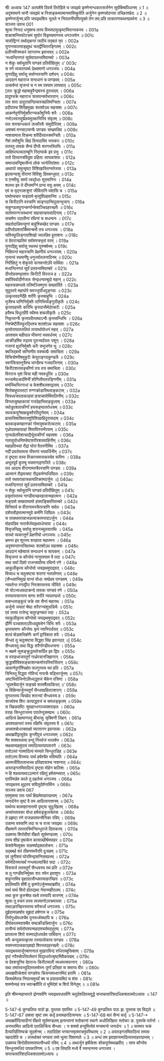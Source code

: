 श्रीः
अध्यायः 147
अल्पशेषे दिवसे तिरोहिते च जयद्रथे कृष्णेनान्धकारसर्जनेन सूर्यबिम्बपिधानम् ॥ 1 ॥ अदृश्यमाने भानौ जयद्रथे च निःशङ्कमात्मानमाविष्कुर्वति अर्जुनेन कृष्णचोदनया तच्छिरश्छेदः ॥ 2 ॥ कृष्णेनार्जुनम् प्रति जयद्रथशिरः भूतले न निपातनीयमित्युक्ते तेन तम् प्रति तत्कारणकथनप्रार्थना ॥ 3 ॥
सञ्जय उवाच 	001  
श्रुत्वा निनादं धनुषश्च तस्य विस्पष्टमुत्कृष्टमिवान्तकस्य ।	001a  
शक्राशनिस्फोटसमं सुघोरं विकृष्यमाणस्य धनञ्जयेन ॥	001c  
त्रासोद्विग्नं तथोद्भ्रान्तं त्वदीयं तद्बलं नृप ।	002a  
युगान्तवातसङ्क्षुब्धं चलद्वीचितरङ्गितम् ।	002c  
प्रलीनमीनमकरं सागराम्भ इवाभवत् ॥	002e  
\'मध्यन्दिनगतं सूर्यमापतन्तमिवाम्बरे ।	003a  
न शेकुः सर्वभूतानि पाण्डवं प्रतिवीक्षितुम् ॥\'	003c  
स रणे व्यचरत्पार्थः प्रेक्ष्यमाणो धनञ्जयः ।	004a  
युगपद्दिक्षु सर्वासु सर्वाण्यस्त्राणि दर्शयन् ॥	004c  
आददानं महाराज सन्दधानं च पाण्डवम् ।	005a  
उत्कर्षन्तं सृजन्तं च न स्म पश्याम लाघवात् ॥	005c  
[ततः क्रुद्धो महाबाहुरैन्द्रमस्त्रं दुरासदम् ।	006a  
प्रादुश्चक्रे महाराज त्रासयन्सर्वभारतान् ॥	006c  
ततः शराः प्रादुरासन्दिव्यास्त्रप्रतिमन्त्रिताः ।	007a  
प्रदीपाश्च शिखिमुखाः शतशोऽथ सहस्रशः ॥	007c  
आकर्णपूर्णनिर्मुक्तैरग्न्यर्कांशुनिभैः शरैः ।	008a  
नभोऽभवत्तद्दुष्प्रेक्ष्यमुल्काभिरिव संवृतम् ॥	008c  
ततः शस्त्रान्धकारं तत्कौरवैः समुदीरितम् ।	009a  
अशक्यं मनसाऽप्यन्यैः पाण्डवः सम्भ्रमन्निव ॥	009c  
नाशयामास विक्रम्य शरैर्दिव्यास्त्रमन्त्रितैः ।	010a  
नैशं तमोंशुभिः क्षिप्रं दिनादाविव भास्करः ॥	010c  
ततस्तु तावकं सैन्यं दीप्तैः शरगभस्तिभिः ।	011a  
आक्षिपत्पल्वलाम्बूनि निदाघार्क इव प्रभुः ॥	011c  
ततो दिव्यास्त्रविदुषा प्रहिताः सायकांशवः ।	012a  
समाप्लवन्द्विषत्सैन्यं लोकं भानोरिवांशवः ॥	012c  
अथापरे समुत्सृष्टा विशिखास्तिग्मतेजसः ।	013a  
हृदयान्याशु वीराणां विविशुः प्रियबन्धुवत् ॥	013c  
य एनमीयुः समरे त्वद्योधाः शूरमानिनः ।	014a  
शलभा इव ते दीप्तमग्निं प्राप्य ययुः क्षयम् ॥	014c  
एवं स मृद्नञ्शत्रूणां जीवितानि यशांसि च ।	015a  
पार्थश्चचार सङ्ग्रामे मृत्युर्विग्रहवानिव ॥	015c  
स किरीटानि वस्त्राणि साङ्गदान्विपुलान्भुजान् ।	016a  
सकुण्डलयुगान्कर्णान्केषाञ्चिदहरच्छरैः ॥	016c  
सतोमरान्गजस्थानां सप्रासान्हयसादिनाम् ।	017a  
सचर्मणः पदातीनां रथिनां च सधन्वनः ।	017c  
सप्रतोदान्नियन्तॄणां बाहूंश्चिच्छेद पाण्डवः ॥	017e  
प्रदीप्तोग्रशरार्चिष्मान्बभौ तत्र धनञ्जयः ।	018a  
सविस्फुलिङ्गाग्रशिखो ज्वलन्निव हुताशनः ॥	018c  
तं देवराजप्रतिमं सर्वशस्त्रभृतां वरम् ।	019a  
युगपद्दिक्षु सर्वासु रथस्थं पुरुषर्षभम् ॥	019c  
निक्षिपन्तं महास्त्राणि प्रेक्षणीयं धनञ्जयम् ।	020a  
नृत्यन्तं रथमार्गेषु धनुर्ज्यातलनादिनम् ॥	020c  
निरीक्षितुं न शेकुस्ते यत्नवन्तोऽपि पार्थिवाः ।	021a  
मध्यन्दिनगतं सूर्यं प्रतपन्तमिवाम्बरे ॥	021c  
दीप्तोग्रसम्भृतशरः किरीटी विरराज ह ।	022a  
वर्षास्विवोदीर्णजलः सेन्द्रधन्वाम्बुदो महान् ॥	022c  
महास्त्रसम्प्लवे तस्मिञ्जिष्णुना सम्प्रवर्तिते ।	023a  
सुदुस्तरे महाघोरे ममज्जुर्योधपुङ्गवाः ॥	023c  
उत्कृत्तवदनैर्देहैः शरीरैः कृत्तबाहुभिः ।	024a  
भुजैश्च पाणिनिर्मुक्तैः पाणिभिर्व्यङ्गुलीकृतैः ॥	024c  
कृत्ताग्रहस्तैः करिभिः कृत्तदन्तैर्मदोत्कटैः ।	025a  
हयैश्च विधुरग्रीवै रथैश्च शकलीकृतैः ॥	025c  
निकृत्तान्त्रैः कृत्तपादैस्तथाऽन्यैः कृत्तसन्धिभिः ।	026a  
निश्चेष्टैर्विस्फुरद्भिश्च शतशोऽथ सहस्रशः ॥	026c  
मृत्योराघातललितं तत्पार्थायोधनं महत् ।	027a  
अपश्याम महीपाल भीरूणां भयवर्धनम् ॥	027c  
आक्रीडमिव रुद्रस्य पुराभ्यर्दयतः पशून् ।	028a  
गजानां क्षुरनिर्मुक्तैः करैः सभुजगेव भूः ॥	028c  
क्वजिद्बभौ स्रग्विणीव वक्त्रपद्मैः समाचिता ।	029a  
विचित्रोष्णीषमुकुटैः केयूराङ्गदकुण्डलैः ॥	029c  
स्वर्णचित्रतनुत्रैश्च भाण्डैश्च गजवाजिनाम् ।	030a  
किरीटशतसङ्कीर्णा तत्र तत्र समाचिता ।	030c  
विरराज भृशं चित्रा मही नववधूरिव ॥	030e  
मज्जामेदःकर्दमिनीं शोणितौघतरङ्गिणीम् ।	031a  
मर्मास्थिभिरगाधां च केशशैवलशाद्वलाम् ॥	031c  
शिरोबाहूपलतटां रुग्णक्रोडास्थिसङ्कटाम् ।	032a  
चित्रध्वजपताकाढ्यां छत्राचापोर्मिमालिनीम् ॥	032c  
विगतासुमहाकायां गजदेहाभिसङ्कुलाम् ।	033a  
रथोडुपशताकीर्णां हयसङ्घातरोधसम् ॥	033c  
रथचक्रयुगेषाक्षकूबरैरतिदुर्गमाम् ।	034a  
प्रासासिशक्तिपरशुविशिखाहिदुरासदाम् ॥	034c  
बलकङ्कमहानक्रां गोमायुमकरोत्कटाम् ।	035a  
गृध्रोदग्रमहाग्राहां शिवाविरुतभैरवाम् ॥	035c  
नृत्यत्प्रेतपिशाचाद्यैर्भूताकीर्णां सहस्रशः ।	036a  
गतासुयोधनिश्चेष्टशरीरशतवाहिनीम् ॥	036c  
महाप्रतिभयां रौद्रां घोरां वैतरणीमिव ।	037a  
नदीं प्रवर्तयामास भीरूणां भयवर्धिनीम् ॥	037c  
तं दृष्ट्वा तस्य विक्रान्तमन्तकस्येव रूपिणः ।	038a  
अभूतपूर्वं कुरुषु भयमागाद्रणाजिरे ॥	038c  
तत आदाय वीराणामस्त्रैरस्त्राणि पाण्डवः ।	039a  
आत्मानं रौद्रमाचष्ट रौद्रकर्मण्यधिष्ठितः ॥	039c  
ततो रथवरान्राजन्नत्यतिक्रामदर्जुनः ॥]	040ac  
मध्यन्दिनगतं सूर्यं प्रतपन्तमिवाम्बरे ।	041a  
न शेकुः सर्वभूतानि पाण्डवं प्रतिवीक्षितुम् ॥	041c  
प्रसृतांस्तस्य गाण्डीवाच्छरव्रातान्महात्मनः ।	042a  
सङ्ग्रामे सम्प्रपश्यामो हंसपङ्क्तिरिवाम्बरे ॥	042c  
विनिवार्य स वीराणामस्त्रैरस्त्राणि सर्वतः ।	043a  
दर्शयन्रौद्रमात्मानमुग्रे कर्मणि धिष्ठितः ॥	043c  
स तान्रथवरान्राजन्नत्याक्रामत्तदाऽर्जुनः ।	044a  
मोहयन्निव नाराचैर्जयद्रथवधेप्सया ॥	044c  
विसृजन्दिक्षु सर्वासु शरानच्युतसारथिः ।	045a  
सरथो व्यचरत्तूर्णं प्रेक्षणीयो धनञ्जयः ॥	045c  
भ्रमन्त इव शूरस्य शरव्राता महात्मनः ।	046a  
अदृश्यन्तान्तरिक्षस्थाः शतशोऽथ सहस्रशः ॥	046c  
आददानं महेष्वासं सन्दधानं च सायकम् ।	047a  
विसृजन्तं च कौन्तेयं नानुपश्याम वै तदा ॥	047c  
तथा सर्वा दिशो राजन्सर्वांश्च रथिनो रणे ।	048a  
आकुलीकृत्य कौन्तेयो जयद्रथमुपाद्रवत् ।	048c  
विव्याध च चतुःषष्ट्या शराणां नतपर्वणाम् ॥	048e  
[सैन्धवाभिमुखं यान्तं योधाः सम्प्रेक्ष्य पाण्डवम् ।	049a  
न्यवर्तन्त रणाद्वीरा निराशास्तस्य जीविते ॥	049c  
यो योऽभ्यधावदाक्रन्दे तावकः पाण्डवं रणे ।	050a  
तस्यतस्यान्तगा बाणाः शरीरे न्यपतन्प्रभो ॥	050c  
कबन्धसङ्कुलं चक्रे तव सैन्यं महारथः ।	051a  
अर्जुनो जयतां श्रेष्ठः शरैरग्न्यंशुसन्निभैः ॥	051c  
एवं तत्तव राजेन्द्र चतुरङ्गबलं तदा ।	052a  
व्याकुलीकृत्य कौन्तेयो जयद्रथमुपाद्रवत् ॥	052c  
द्रौणिं पञ्चाशताऽविध्यद्वृषसेनं त्रिभिः शरैः ।	053a  
कृपायमाणः कौन्तेयः कृपं नवभिरार्दयत् ॥	053c  
शल्यं षोडशभिर्बाणैः कर्णं द्वात्रिंशता शरैः ।	054a  
सैन्धवं तु चतुःषष्ट्या विद्ध्वा सिंह इवानदत् ॥]	054c  
सैन्धवस्तु तथा विद्धः शरैर्गाण्डीवधन्वना ।	055a  
न चक्षमे सुसङ्क्रुद्धस्तोत्रार्दित इव द्विपः ॥	055c  
स वराहध्वजस्तूर्णं गार्ध्रपत्रानजिह्मगान् ।	056a  
क्रुद्धाशीविषसङ्काशान्कर्मारपरिमार्जितान् ॥	056c  
आकर्णपूर्णांश्चिक्षेप फल्गुनस्य रथं प्रति ।	057a  
त्रिभिस्तु विद्ध्वा गोविन्दं नाराचैः षड्भिरर्जुनम् ॥	057c  
अष्टभिर्वाजिनोऽविध्यद्ध्वजं चैकेन पत्रिणा ।	058a  
\'भूयश्चैवार्जुनं सङ्ख्ये शरवर्षैरवाकिरत् ॥\'	058c  
स विक्षिप्यार्जुनस्तूर्णं सैन्धवप्रहिताञ्शरान् ।	059a  
युगपत्तस्य चिच्छेद शराभ्यां सैन्धवस्य ह ।	059c  
सारथेश्च शिरः कायाद्ध्वजं च समलङ्कृतम् ॥	059e  
स च्छिन्नयष्टिः सुमहान्धनञ्जयशराहतः ।	060a  
वराहः सिन्धुराजस्य पपातेन्दुसमप्रभः ॥	060c  
आदित्यं प्रेक्षमाणस्तु बीभत्सुः सृक्विणी लिहन् ।	061a  
अपश्यन्नान्तरं तस्य रक्षिभिः संवृतस्य वै ॥	061c  
अभवक्त्रोधरक्ताक्षो व्यात्तानन इवान्तकः ।	062a  
अथाब्रवीद्वासुदेवः कुन्तीपुत्रं धनञ्जयम् ॥	062c  
नैव शक्यस्त्वया हन्तुं निर्व्याजं भरतर्षभ ।	063a  
स्रक्ष्याम्यहमुपायं तमादित्यस्यापवारणे ।	063c  
ततोऽस्तं गतमादित्यं मंस्यते सिन्धुराडिह ॥	063e  
ततोऽस्य विस्मयः पार्थ हर्षश्चैव भविष्यति ।	064a  
आत्मजीवितलाभाच्च प्रतिज्ञायाश्च नाशनात् ॥	064c  
अस्तङ्गतमिवादित्यं दृष्ट्वा मोहेन बालिशः ।	065a  
न हि शक्ष्यत्यथाऽऽत्मानं रक्षितुं हर्षसम्भवात् ॥	065c  
एतस्मिन्नेव काले तु प्रहर्तव्यं धनञ्जय ।	066a  
जयद्रथस्य क्षुद्रस्य सवितुर्दर्शनार्थिनः ॥	066c  
सञ्जय उवाच 	067  
एवमुक्त्वा ततः पार्थं क्षिप्रमेवाहरत्प्रभाम् ।	067a  
जनार्दनेन सृष्टं वै तम आदित्यनाशनम् ॥	067c  
पार्थस्य बलमज्ञानात्तमो दृष्ट्वा सुदुःखितम् ।	068a  
अभवंस्तावका योधा हर्षसङ्कुलचेतसः ॥	068c  
ते प्रहृष्टा रणे राजन्नपश्यन्सैनिका रविम् ।	069a  
उन्नाम्य वक्त्राणि तदा स च राजा जयद्रथः ॥	069c  
वीक्षमाणे ततस्तस्मिन्सिन्धुराजे दिवाकरम् ।	070a  
उन्नमय्य शिरोग्रीवां वीक्षते सूर्यमण्डलम् ।	070c  
तस्य शीघ्रं पृषत्केन कायाच्छीर्षमपाहर ॥	070e  
केशवेनैवमुक्तः सन्नमर्षाद्रक्तलोचनः ।	071a  
उद्बबर्ह शरं तीक्ष्णममरैरपि दुःसहम् ॥	071c  
एवं तूणीशयं घोरमिन्द्राशनिसमप्रभम् ।	072a  
वर्मभेदिनमत्यर्थं गन्धमाल्यार्चितं सदा ।	072c  
विससर्ज ततस्तूर्णं सैन्धवस्य रथं प्रति ॥	072e  
स तु गाण्डीवनिर्मुक्तः शरः श्येन इवाशुगः ।	073a  
शकुन्तमिव वृक्षाग्रात्सैन्धवस्याहरच्छिरः ॥	073c  
प्रपतिष्यति शीर्षे तु कृष्णोऽर्जुनमथाब्रवीत् ।	074a  
पार्थ पार्थ शिरो ह्येतद्यथा नेयान्महीतलम् ।	074c  
तथा कुरु कुरुश्रेष्ठ वक्ष्ये तस्यापि कारणम् ॥	074e  
श्रुत्वा तु वचनं तस्य त्वरमाणोऽस्त्रमायया ।	075a  
तथाऽहरच्छिरस्तस्य शरैरूर्ध्वं धनञ्जयः ।	075c  
दुर्हृदामपहर्षाय सुहृदां हर्षणाय च ॥	075e  
तिर्यगूर्ध्वमधश्चैव पुनरूर्ध्वमथापि च ।	076a  
दीर्घकालमवाक्चैव सम्प्रक्रीडन्निवार्जुनः ॥	076c  
तत्सैन्यं सर्वतोपश्यन्महदाश्चर्यमद्भुतम् ।	077a  
प्रापयत्स शिरो यस्माद्योधयन्नेव पार्थिवान् ॥	077c  
शरैः कन्दुकवत्कृत्वा तस्यालोकाय पाण्डवः ।	078a  
स्यमन्तपञ्चकाद्बाह्ये शिरस्तदहरच्छरैः ॥	078c  
जयद्रथस्यार्जुनबाणनालं मुखारविन्दं रुधिराम्बुसिक्तम् ।	079a  
दृष्टं नरैश्चोपरिवर्तमानं विद्याधरोत्सृष्टमिवैकपद्मम् ॥	079c  
स देवशत्रूनिव देवराजः किरीटमाली व्यधमत्सपत्नान् ।	080a  
यथा तमांस्यभ्युदितस्तमोघ्नः पूर्णां प्रतिज्ञां स समाप्य वीरः ॥	080c  
अथाब्रवीत्केशवं पाण्डवेयः कियन्तमध्वानमिदं हरामि ।	081a  
किमर्थमेतन्न निपात्यमुर्व्यां क्व च प्रयातव्यमिदं च शंस ।	081c  
शक्नोम्यहं यत्र भवान्ब्रवीति तं भूमिदेशं च शिरो विनेतुम् ॥ ॥	081e  

इति श्रीमन्महाभारते द्रोणपर्वणि जयद्रथवधपर्वणि चतुर्दशदिवसयुद्धे सप्तचत्वारिंशदधिकशततमोऽध्यायः ॥ 147 ॥

5-147-6 कुण्डलितः पाठो झ. पुस्तक एवास्ति ॥ 5-147-49 कुण्डलितः पाठः झ. पुस्तक एव विद्यते ॥ 5-147-67 उक्त्वा सृष्टं तमः कर्तृ प्रभामहरदित्यन्वयः ॥ 5-147-68 बलं सैन्यं कर्तृ ॥ 5-147-* अथाब्रवीदित्यादीनां वीक्षते सूर्यमण्डलम् इत्यन्तानां श्लोकानां स्थाने अधोलिखिताः श्लोकाः ङ. पुस्तके वर्तन्ते ।
अनस्तमित आदित्ये एतान्निर्जित्य सैन्धवः ।
न शक्यो हन्तुमित्येवं मन्यमानो जनार्दनः ॥ 1 ॥
सस्मार चक्रं दैत्यारिर्हरिश्चक्रं सुदर्शनम् ।
तदादिदेश भगवान्स्मृतमात्रमुपस्थितम् ॥ 2 ॥
अस्तङ्गतमिवादित्यं तमसा च्छादयेति च ।
तत्तथोक्तं भगवता तमो भूत्वा विशाम्पते ॥ 3 ॥
अन्धं तम इवाज्ञानामादित्यस्याहरत्प्रभाम् ।
उन्नमय्य शिरोग्रीवामपश्यत्सैन्धवो रविम् ॥ 4 ॥
अथार्जुनं हृषीकेशः शोकपूर्णमथाब्रवीत् ।
पश्य कौन्तेय सिन्धूनामधिपं पापकारिणम् ॥ 5 ॥
एष तिष्ठति मध्ये वै स्यन्दनस्य धनञ्जय । सप्तचत्वारिंशदधिकशततमोऽध्यायः ॥ 
